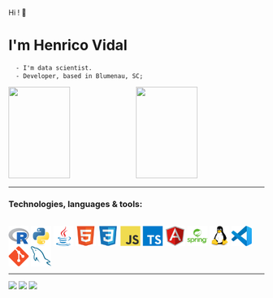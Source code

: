 Hi ! 👋
# I'm Henrico Vidal
      - I'm data scientist.
      - Developer, based in Blumenau, SC;

<div>
  <img  width="49%" height="180em" src="https://github-readme-stats.vercel.app/api?username=henricodias&show_icons=true&hide_border=true&theme=react&include_all_commits=true&count_private=true"/>
  <img  width="49%" height="180em" src="https://github-readme-stats.vercel.app/api/top-langs/?username=henricodias&layout=compact&langs_count=8&count_private=true&hide_border=true&theme=react"/>
</div>

<hr>

### Technologies, languages & tools:
<div style="display: inline_block" align:"center"><br>
  <img align="center" alt="R" height="40" width="40" src="https://raw.githubusercontent.com/devicons/devicon/master/icons/r/r-original.svg">
  <img align="center" alt="Python" height="40" width="40" src="https://raw.githubusercontent.com/devicons/devicon/master/icons/python/python-original.svg">
  <img align="center" alt="Java" height="40" width="40" src="https://raw.githubusercontent.com/devicons/devicon/master/icons/java/java-original.svg">
  <img align="center" alt="HTML" height="40" width="40" src="https://raw.githubusercontent.com/devicons/devicon/master/icons/html5/html5-original.svg">
  <img align="center" alt="CSS" height="40" width="40" src="https://raw.githubusercontent.com/devicons/devicon/master/icons/css3/css3-original.svg"> 
  <img align="center" alt="JavaScript" height="40" width="40" src="https://raw.githubusercontent.com/devicons/devicon/master/icons/javascript/javascript-original.svg">
  <img align="center" alt="Typescript" height="40" width="40" src="https://raw.githubusercontent.com/devicons/devicon/master/icons/typescript/typescript-original.svg">
  <img align="center" alt="Angular" height="40" width="40" src="https://raw.githubusercontent.com/devicons/devicon/master/icons/angularjs/angularjs-original.svg">
  <img align="center" alt="Spring" height="40" width="40" src="https://raw.githubusercontent.com/devicons/devicon/master/icons/spring/spring-original-wordmark.svg"/>
  <img align="center" alt="Linux" height="40" width="40" src="https://raw.githubusercontent.com/devicons/devicon/master/icons/linux/linux-original.svg">
  <img align="center" alt="Visual Studio Code" height="40" width="40" src="https://raw.githubusercontent.com/devicons/devicon/master/icons/vscode/vscode-original.svg">
  <img align="center" alt="Git" height="40" width="40" src="https://raw.githubusercontent.com/devicons/devicon/master/icons/git/git-original.svg">
  <img align="center" alt="MySQL" height="40" width="40" src="https://raw.githubusercontent.com/devicons/devicon/master/icons/mysql/mysql-original.svg">
</div>

<hr>

<div> 
 <a href="discord.com/users/Henrico#7609" target="_blank"><img src="https://img.shields.io/badge/Discord-7289DA?style=for-the-badge&logo=discord&logoColor=white" target="_blank"></a> 
  <a href = "mailto:henrico.diass@gmail.com"><img src="https://img.shields.io/badge/-Gmail-%23333?style=for-the-badge&logo=gmail&logoColor=white" target="_blank"></a>
  <a href="https://www.linkedin.com/in/henrico-vidal-342ba0185/" target="_blank"><img src="https://img.shields.io/badge/-LinkedIn-%230077B5?style=for-the-badge&logo=linkedin&logoColor=white" target="_blank"></a> 
</div>
